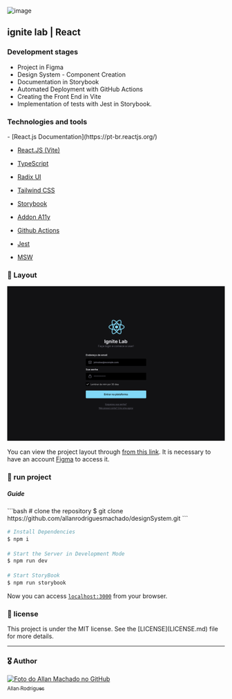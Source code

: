 ![image](https://user-images.githubusercontent.com/12506432/195759740-3fd7e15d-afe7-4c8e-9e11-1767b2ac78bf.png)

<h2>ignite lab | React</h2>

<h3>Development stages</h3>

- Project in Figma
- Design System - Component Creation
- Documentation in Storybook
- Automated Deployment with GitHub Actions
- Creating the Front End in Vite
- Implementation of tests with Jest in Storybook.

<h3>Technologies and tools</h3>
- [React.js Documentation](https://pt-br.reactjs.org/)

- [React.JS (Vite)](https://vitejs.dev/)

- [TypeScript](https://www.typescriptlang.org/)

- [Radix UI](https://www.radix-ui.com/)

- [Tailwind CSS](https://tailwindcss.com/)
- [Storybook](https://storybook.js.org/)
- [Addon A11y](https://www.npmjs.com/package/@storybook/addon-a11y)
- [Github Actions](https://github.com/features/actions)
- [Jest](https://jestjs.io/pt-BR/)
- [MSW](https://mswjs.io/)

<h3>🔖 Layout</h3>

![image](https://github.com/allanrodriguesmachado/designSystem/blob/main/.github/Ignite%20Lab%20Designe%20System.svg)


You can view the project layout
through [from this link](https://www.figma.com/file/wGGfPzfAU58S4xaGUDM3jU/Ignite-Lab-Designe-System?node-id=0%3A1). It
is necessary to have an account [Figma](https://figma.com) to access it.


<h3>🚀 run project</h3>

<h5>Guide</h5>
```bash
# clone the repository
$ git clone https://github.com/allanrodriguesmachado/designSystem.git
```


```bash
# Install Dependencies
$ npm i

# Start the Server in Development Mode
$ npm run dev

# Start StoryBook
$ npm run storybook
```

Now you can access [`localhost:3000`](http://localhost:3000) from your browser.

<h3>📄 license</h3>
This project is under the MIT license. See the [LICENSE](LICENSE.md) file for more details.

---
<h3>🎖️ Author</h3>

[<img src="https://avatars.githubusercontent.com/u/54523516?v=4" width="100px;" alt="Foto do Allan Machado no GitHub"/>
<br><sub>Allan Rodrigues</sub>](https://github.com/allanrodriguesmachado)  